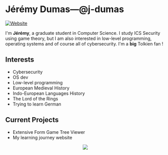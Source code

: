 # Jérémy Dumas—@j-dumas
[![Website](https://img.shields.io/badge/Personnal%20website-darkorchid)](https://j-dumas.github.io/learning-logs)



I'm **Jérémy**, a graduate student in Computer Science. I study ICS Security using game theory, but I am also interested in low-level programming, operating systems and of course all of cybersecurity. I'm a **big** Tolkien fan !

## Interests
- Cybersecurity
- OS dev
- Low-level programming
- European Medieval History
- Indo-European Languages History
- The Lord of the Rings
- Trying to learn German

## Current Projects
- Extensive Form Game Tree Viewer
- My learning journey website

<p align="center">
  <a href="https://skillicons.dev">
    <img src="https://skillicons.dev/icons?i=c,cpp,git,linux,neovim&perline=8" />
  </a>
</p>
